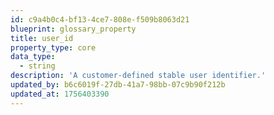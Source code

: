 ```yaml
---
id: c9a4b0c4-bf13-4ce7-808e-f509b8063d21
blueprint: glossary_property
title: user_id
property_type: core
data_type:
  - string
description: 'A customer-defined stable user identifier.'
updated_by: b6c6019f-27db-41a7-98bb-07c9b90f212b
updated_at: 1756403390
---
```

